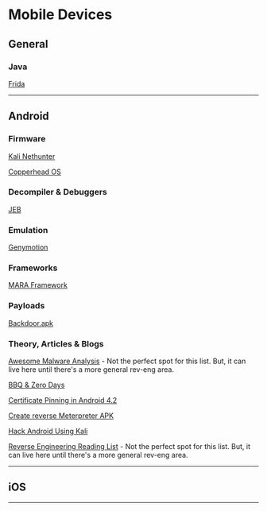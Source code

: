 # Mobile Devices

## General

### Java

[Frida](https://www.frida.re/docs/android/)

---

## Android

### Firmware

[Kali Nethunter](https://www.offensive-security.com/kali-linux-nethunter-download/)

[Copperhead OS](https://copperhead.co/android/downloads)

### Decompiler & Debuggers

[JEB](https://www.pnfsoftware.com/jeb2/#android)

### Emulation

[Genymotion](https://www.genymotion.com/)

### Frameworks

[MARA Framework](https://github.com/xtiankisutsa/MARA_Framework)

### Payloads

[Backdoor.apk](http://www.kitploit.com/2016/12/backdoor-apk-shell-script-that.html)

### Theory, Articles & Blogs

[Awesome Malware Analysis](https://github.com/rshipp/awesome-malware-analysis) - Not the perfect spot for this list. But, it can live here until there's a more general rev-eng area.

[BBQ & Zero Days](http://bbqand0days.com)

[Certificate Pinning in Android 4.2](http://nelenkov.blogspot.com/2012/12/certificate-pinning-in-android-42.html)

[Create reverse Meterpreter APK](https://null-byte.wonderhowto.com/forum/create-and-use-android-meterpreter-reverse-tcp-apk-with-msfvenom-0162921/)

[Hack Android Using Kali](https://null-byte.wonderhowto.com/how-to/hack-android-using-kali-updated-and-faq-0164704/)

[Reverse Engineering Reading List](https://github.com/onethawt/reverseengineering-reading-list) - Not the perfect spot for this list. But, it can live here until there's a more general rev-eng area.

---

## iOS

---
